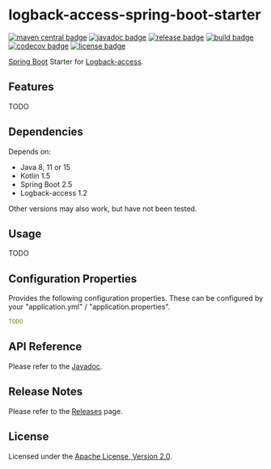# logback-access-spring-boot-starter

[![maven central badge]][maven central]
[![javadoc badge]][javadoc]
[![release badge]][release]
[![build badge]][build]
[![codecov badge]][codecov]
[![license badge]][license]

[maven central]: https://maven-badges.herokuapp.com/maven-central/dev.akkinoc.spring.boot/logback-access-spring-boot-starter
[maven central badge]: https://maven-badges.herokuapp.com/maven-central/dev.akkinoc.spring.boot/logback-access-spring-boot-starter/badge.svg
[javadoc]: https://javadoc.io/doc/dev.akkinoc.spring.boot/logback-access-spring-boot-starter
[javadoc badge]: https://javadoc.io/badge2/dev.akkinoc.spring.boot/logback-access-spring-boot-starter/javadoc.svg
[release]: https://github.com/akkinoc/logback-access-spring-boot-starter/releases
[release badge]: https://img.shields.io/github/v/release/akkinoc/logback-access-spring-boot-starter?color=brightgreen&sort=semver
[build]: https://github.com/akkinoc/logback-access-spring-boot-starter/actions/workflows/build.yml
[build badge]: https://github.com/akkinoc/logback-access-spring-boot-starter/actions/workflows/build.yml/badge.svg
[codecov]: https://codecov.io/gh/akkinoc/logback-access-spring-boot-starter
[codecov badge]: https://codecov.io/gh/akkinoc/logback-access-spring-boot-starter/branch/main/graph/badge.svg
[license]: LICENSE.txt
[license badge]: https://img.shields.io/github/license/akkinoc/logback-access-spring-boot-starter?color=blue

[Spring Boot] Starter for [Logback-access].

[Spring Boot]: https://spring.io/projects/spring-boot
[Logback-access]: https://logback.qos.ch/access.html

## Features

TODO

## Dependencies

Depends on:

* Java 8, 11 or 15
* Kotlin 1.5
* Spring Boot 2.5
* Logback-access 1.2

Other versions may also work, but have not been tested.

## Usage

TODO

## Configuration Properties

Provides the following configuration properties.
These can be configured by your "application.yml" / "application.properties".

```yaml
TODO
```

## API Reference

Please refer to the [Javadoc][javadoc].

## Release Notes

Please refer to the [Releases][release] page.

## License

Licensed under the [Apache License, Version 2.0][license].
